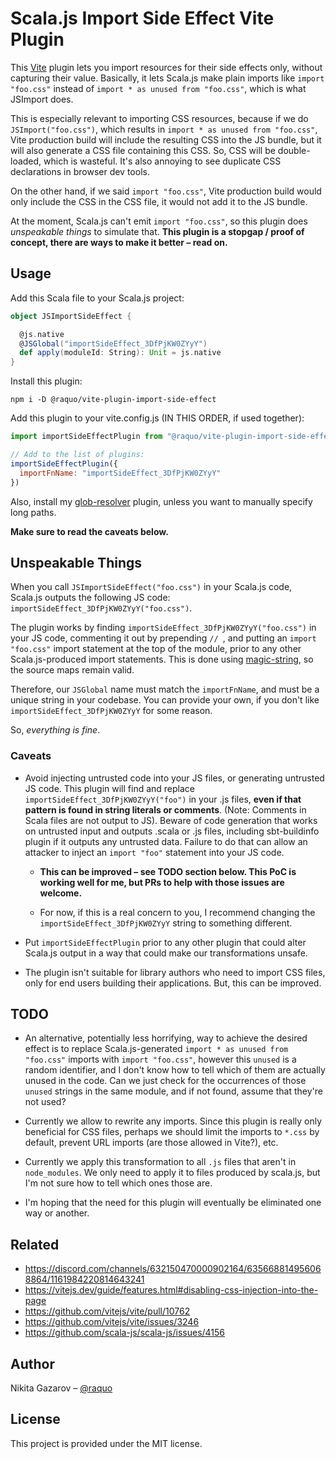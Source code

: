 # Scala.js Import Side Effect Vite Plugin

This [Vite](https://vitejs.dev/) plugin lets you import resources for their side effects only, without capturing their value. Basically, it lets Scala.js make plain imports like `import "foo.css"` instead of `import * as unused from "foo.css"`, which is what JSImport does.

This is especially relevant to importing CSS resources, because if we do `JSImport("foo.css")`, which results in `import * as unused from "foo.css"`, Vite production build will include the resulting CSS into the JS bundle, but it will also generate a CSS file containing this CSS. So, CSS will be double-loaded, which is wasteful. It's also annoying to see duplicate CSS declarations in browser dev tools.

On the other hand, if we said `import "foo.css"`, Vite production build would only include the CSS in the CSS file, it would not add it to the JS bundle.

At the moment, Scala.js can't emit `import "foo.css"`, so this plugin does _unspeakable things_ to simulate that. **This plugin is a stopgap / proof of concept, there are ways to make it better – read on.**


## Usage

Add this Scala file to your Scala.js project:

```scala
object JSImportSideEffect {

  @js.native
  @JSGlobal("importSideEffect_3DfPjKW0ZYyY")
  def apply(moduleId: String): Unit = js.native
}
```

Install this plugin:

```
npm i -D @raquo/vite-plugin-import-side-effect
```

Add this plugin to your vite.config.js (IN THIS ORDER, if used together):

```js
import importSideEffectPlugin from "@raquo/vite-plugin-import-side-effect";

// Add to the list of plugins:
importSideEffectPlugin({
  importFnName: "importSideEffect_3DfPjKW0ZYyY"
})
```

Also, install my [glob-resolver]("https://github.com/raquo/vite-plugin-glob-resolver") plugin, unless you want to manually specify long paths.

**Make sure to read the caveats below.**


## Unspeakable Things

When you call `JSImportSideEffect("foo.css")` in your Scala.js code, Scala.js outputs the following JS code: `importSideEffect_3DfPjKW0ZYyY("foo.css")`.

The plugin works by finding `importSideEffect_3DfPjKW0ZYyY("foo.css")` in your JS code, commenting it out by prepending `// `, and putting an `import "foo.css"` import statement at the top of the module, prior to any other Scala.js-produced import statements. This is done using [magic-string](https://github.com/rich-harris/magic-string#readme), so the source maps remain valid.

Therefore, our `JSGlobal` name must match the `importFnName`, and must be a unique string in your codebase. You can provide your own, if you don't like `importSideEffect_3DfPjKW0ZYyY` for some reason.

So, _everything is fine_. 


### Caveats

* Avoid injecting untrusted code into your JS files, or generating untrusted JS code. This plugin will find and replace `importSideEffect_3DfPjKW0ZYyY("foo")` in your .js files, **even if that pattern is found in string literals or comments**. (Note: Comments in Scala files are not output to JS). Beware of code generation that works on untrusted input and outputs .scala or .js files, including sbt-buildinfo plugin if it outputs any untrusted data. Failure to do that can allow an attacker to inject an `import "foo"` statement into your JS code.

  * **This can be improved – see TODO section below. This PoC is working well for me, but PRs to help with those issues are welcome.**

  * For now, if this is a real concern to you, I recommend changing the `importSideEffect_3DfPjKW0ZYyY` string to something different.

* Put `importSideEffectPlugin` prior to any other plugin that could alter Scala.js output in a way that could make our transformations unsafe.

* The plugin isn't suitable for library authors who need to import CSS files, only for end users building their applications. But, this can be improved.


## TODO

* An alternative, potentially less horrifying, way to achieve the desired effect is to replace Scala.js-generated `import * as unused from "foo.css"` imports with `import "foo.css"`, however this `unused` is a random identifier, and I don't know how to tell which of them are actually unused in the code. Can we just check for the occurrences of those `unused` strings in the same module, and if not found, assume that they're not used?

* Currently we allow to rewrite any imports. Since this plugin is really only beneficial for CSS files, perhaps we should limit the imports to `*.css` by default, prevent URL imports (are those allowed in Vite?), etc.  

* Currently we apply this transformation to all `.js` files that aren't in `node_modules`. We only need to apply it to files produced by scala.js, but I'm not sure how to tell which ones those are.

* I'm hoping that the need for this plugin will eventually be eliminated one way or another.


## Related
 - https://discord.com/channels/632150470000902164/635668814956068864/1161984220814643241
 - https://vitejs.dev/guide/features.html#disabling-css-injection-into-the-page
 - https://github.com/vitejs/vite/pull/10762
 - https://github.com/vitejs/vite/issues/3246
 - https://github.com/scala-js/scala-js/issues/4156


## Author

Nikita Gazarov – [@raquo](https://twitter.com/raquo)


## License

This project is provided under the MIT license.
